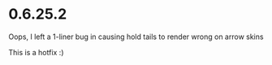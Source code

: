 0.6.25.2
====

Oops, I left a 1-liner bug in causing hold tails to render wrong on arrow skins

This is a hotfix :)

